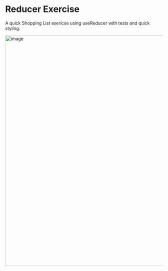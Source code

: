 # Reducer Exercise
A quick Shopping List exericse using useReducer with tests and quick styling.

<img width="738" alt="image" src="https://user-images.githubusercontent.com/29679939/154559462-47ad5b6a-d327-4e49-8e5f-c7b2b528dad6.png">
